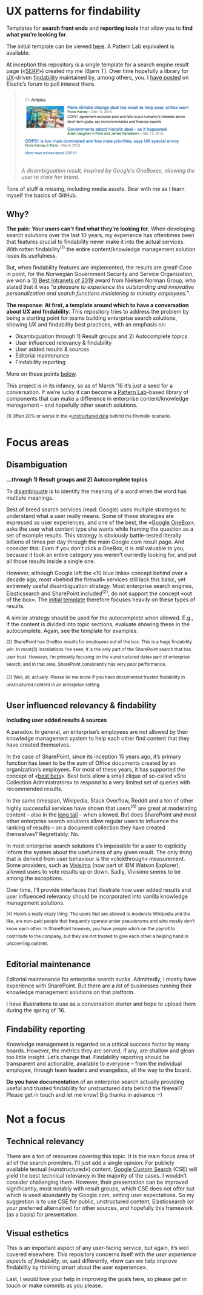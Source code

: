 UX patterns for findability
===

Templates for **search front ends** and **reporting tools** that allow you to **find what you’re looking for**.

The initial template can be viewed [here](http://bjornte.github.io/UX-patterns-for-findability/results.html). A Pattern Lab equivalent is available.

At inception this repository is a single template for a search engine result page («[SERP](https://en.wikipedia.org/wiki/Search_engine_results_page)») created my me (Bjørn T). Over time hopefully a library for [UX](https://en.wikipedia.org/wiki/User_experience_design)-driven [findability](https://en.wikipedia.org/wiki/Findability) maintained by, among others, you. I [have posted](https://discuss.elastic.co/t/ux-patterns-for-findability/43502) on Elastic’s forum to poll interest there.

> ![disambiguation result illustration](disambiguation-result-illustration.png)
>
>*A disambiguation result, inspired by Google’s OneBoxes, allowing the user to state her intent.*

Tons of stuff is missing, including media assets. Bear with me as I learn myself the basics of GitHub.

Why?
---

**The pain: Your users can’t find what they’re looking for.** When developing search solutions over the last 10 years, my experience has oftentimes been that features crucial to findability never make it into the actual services. With rotten findability<sup>(1)</sup> the entire content/knowledge management solution loses its usefulness.

But, when findability features are implemented, the results are great! Case in point, for the Norwegian Government Security and Service Organization, we won a [10 Best Intranets of 2019](https://www.nngroup.com/articles/intranet-design/) award from Nielsen Norman Group, who stated that it was _“a pleasure to experience the outstanding and innovative personalization and search functions ministering to ministry employees.”_.

**The response: At first, a template around which to have a conversation about UX and findability.** This repository tries to address the problem by being a starting point for teams building enterprise search solutions, showing UX and findability best practices, with an emphasis on:

* Disambiguation through 1) Result groups and 2) Autocomplete topics
* User influenced relevancy & findability
* User added results & sources
* Editorial maintenance
* Findability reporting
 
More on these points [below](#focus-areas).

This project is in its infancy, so as of March ’16 it’s just a seed for a conversation. If we’re lucky it can become a [Pattern Lab](http://patternlab.io)-based library of components that can make a difference in enterprise content/knowledge management – and hopefully other search solutions.

<sup>(1) Often 20% or worse in the «[unstructured data](https://en.wikipedia.org/wiki/Unstructured_data) behind the firewall» scenario.</sup>



Focus areas
===

Disambiguation
---
**…through 1) Result groups and 2) Autocomplete topics**

To [disambiguate](https://en.wikipedia.org/wiki/Word-sense_disambiguation) is to identify the meaning of a word when the word has multiple meanings.

Best of breed search services (read: Google) uses multiple strategies to understand what a user really means. Some of these strategies are expressed as user experiences, and one of the best, the «[Google OneBox](http://searchengineland.com/meet-the-google-onebox-plus-box-direct-answers-the-10-pack-26706)», asks the user what content type she wants while framing the question as a set of example results. This strategy is obviously battle-tested literally billions of times per day through the main Google.com result page. And consider this: Even if you don’t click a OneBox, it is *still* valuable to you, because it took an entire category you weren’t currently looking for, and put all those results inside a single one.

However, although Google left the «10 blue links» concept behind over a decade ago, most «behind the firewall» services still lack this basic, yet extremely useful disambiguation strategy. Most enterprise search engines, Elasticsearch and SharePoint included<sup>(2)</sup>, do not support the concept «out of the box». The [initial template](http://bit.ly/results-mock-up-snapshot-feb-2016) therefore focuses heavily on these types of results.

A similar strategy should be used for the autocomplete when allowed. E.g., if the content is divided into topic sections, evaluate showing these in the autocomplete. Again, see the template for examples.

<sup>(2) SharePoint has OneBox results for employees out of the box. This is a huge findability win. In most(3) installations I’ve seen, it is the only part of the SharePoint search that has user trust. However, I’m primarily focusing on the «unstructured data» part of enterprise search, and in that area, SharePoint consistently has very poor performance.</sup>

<sup>(3) Well, all, actually. Please let me know if you have documented trusted findability in unstructured content in an enterprise setting.</sup>

User influenced relevancy & findability
---
**Including user added results & sources**

A paradox: In general, an enterprise’s employees are not allowed by their knowledge management system to help each other find content that they have created themselves.

In the case of SharePoint, since its inception 15 years ago, it’s primary function has been to be the sum of Office documents created by an organization’s employees. For most of these years, it has supported the concept of «[best bets](https://support.office.com/en-us/article/Add-keyword-terms-with-Best-Bets-f18c2a69-e975-4be2-9139-52dce9d8d026)». Best bets allow a small clique of so-called «Site Collection Administrators» to respond to a very limited set of queries with recommended results. 

In the same timespan, Wikipedia, Stack Overflow, Reddit and a ton of other highly successful services have shown that users<sup>(4)</sup> are great at moderating content – also in the [long tail](https://en.wikipedia.org/wiki/Long_tail) – when allowed. But does SharePoint and most other enterprise search solutions allow regular users to influence the ranking of results – on a document collection they have created themselves? Regrettably: No. 

In most enterprise search solutions it’s impossible for a user to explicitly inform the system about the usefulness of any given result. The only thing that is derived from user behaviour is the «clickthrough» measurement. Some providers, such as [Vivisimo](http://www-01.ibm.com/software/data/information-optimization/) (now part of IBM Watson Explorer), allowed users to vote results up or down. Sadly, Vivisimo seems to be among the exceptions.

Over time, I'll provide interfaces that illustrate how user added results and user influenced relevancy should be incorporated into vanilla knowledge management solutions.

<sup>(4) Here’s a really crazy thing: The users that are allowed to moderate Wikipedia and the like, are non-paid people that frequently operate under pseudonyms and who mostly don’t know each other. In SharePoint however, you have people who’s on the payroll to contribute to the company, but they are not trusted to give each other a helping hand in uncovering content.</sup>

Editorial maintenance
---
Editorial maintenance for enterprise search *sucks*. Admittedly, I mostly have experience with SharePoint. But there are a *lot* of businesses running their knowledge management solutions on that platform.

I have illustrations to use as a conversation starter and hope to upload them during the spring of ’16.

Findability reporting
---
Knowledge management is regarded as a critical success factor by many boards. However, the metrics they are served, if any, are shallow and glean too little insight. Let’s change that. Findability reporting should be transparent and actionable, available to everyone – from the individual employee, through team leaders and evangelists, all the way to the board.

**Do you have documentation** of an enterprise search actually providing useful and trusted findability for unstructured data behind the firewall? Please get in touch and let me know! Big thanks in advance :-)



Not a focus
===

Technical relevancy
---
There are a ton of resources covering this topic. It is the main focus area of all of the search providers. I’ll just add a single opinion: For publicly available textual («unstructured») content, [Google Custom Search](https://cse.google.com/) (CSE) will yield the best technical relevancy in the majority of the cases. I wouldn’t consider challenging them. However, their presentation can be improved significantly, most notably with result groups, which CSE does not offer but which is used abundantly by Google.com, setting user expectations. So my suggestion is to use CSE for public, unstructured content, Elasticsearch (or your preferred alternative) for other sources, and hopefully this framework (as a basis) for presentation.

Visual esthetics
---
This is an important aspect of any user-facing service, but again, it’s well covered elsewhere. This repository concerns itself with *the user experience aspects of findability*, or, said differently, «how can we help improve findability by thinking smart about the user experience».

Last, I would love your help in improving the goals here, so please get in touch or make commits as you please.
